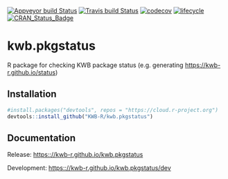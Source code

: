 [![Appveyor build Status](https://ci.appveyor.com/api/projects/status/github/KWB-R/kwb.pkgstatus?branch=master&svg=true)](https://ci.appveyor.com/project/KWB-R/kwb-pkgstatus/branch/master)
[![Travis build Status](https://travis-ci.org/KWB-R/kwb.pkgstatus.svg?branch=master)](https://travis-ci.org/KWB-R/kwb.pkgstatus)
[![codecov](https://codecov.io/github/KWB-R/kwb.pkgstatus/branch/master/graphs/badge.svg)](https://codecov.io/github/KWB-R/kwb.pkgstatus)
[![lifecycle](https://img.shields.io/badge/lifecycle-experimental-orange.svg)](https://www.tidyverse.org/lifecycle/#experimental)
[![CRAN_Status_Badge](https://www.r-pkg.org/badges/version/kwb.pkgstatus)]()

# kwb.pkgstatus

R package for checking KWB package status (e.g. generating https://kwb-r.github.io/status)

## Installation

```r
#install.packages("devtools", repos = "https://cloud.r-project.org")
devtools::install_github("KWB-R/kwb.pkgstatus")
```

## Documentation

Release: [https:://kwb-r.github.io/kwb.pkgstatus](https:://kwb-r.github.io/kwb.pkgstatus)

Development: [https:://kwb-r.github.io/kwb.pkgstatus/dev](https:://kwb-r.github.io/kwb.pkgstatus/dev)
